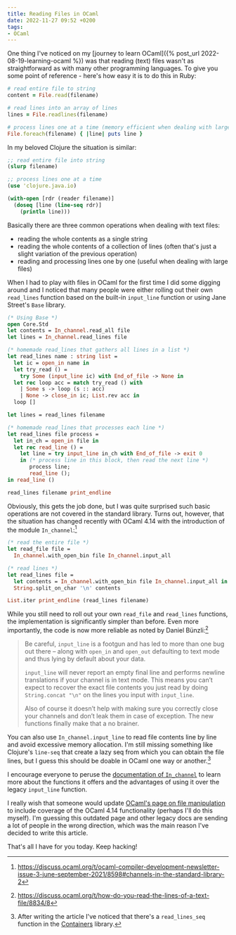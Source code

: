 ```yaml
---
title: Reading Files in OCaml
date: 2022-11-27 09:52 +0200
tags:
- OCaml
---
```


One thing I've noticed on my [journey to learn OCaml]({% post_url
2022-08-19-learning-ocaml %}) was that reading (text) files wasn't as
straightforward as with many other programming languages. To give you some point
of reference - here's how easy it is to do this in Ruby:

``` ruby
# read entire file to string
content = File.read(filename)

# read lines into an array of lines
lines = File.readlines(filename)

# process lines one at a time (memory efficient when dealing with large files)
File.foreach(filename) { |line| puts line }
```

In my beloved Clojure the situation is similar:

``` clojure
;; read entire file into string
(slurp filename)

;; process lines one at a time
(use 'clojure.java.io)

(with-open [rdr (reader filename)]
  (doseq [line (line-seq rdr)]
    (println line)))
```

Basically there are three common operations when
dealing with text files:

- reading the whole contents as a single string
- reading the whole contents of a collection of lines (often that's just a slight variation of the previous operation)
- reading and processing lines one by one (useful when dealing with large files)

When I had to play with files in OCaml for the first time I did some digging
around and I noticed that many people were either rolling out their own
`read_lines` function based on the built-in `input_line` function or using Jane
Street's `Base` library.

``` ocaml
(* Using Base *)
open Core.Std
let contents = In_channel.read_all file
let lines = In_channel.read_lines file

(* homemade read_lines that gathers all lines in a list *)
let read_lines name : string list =
  let ic = open_in name in
  let try_read () =
    try Some (input_line ic) with End_of_file -> None in
  let rec loop acc = match try_read () with
    | Some s -> loop (s :: acc)
    | None -> close_in ic; List.rev acc in
  loop []

let lines = read_lines filename

(* homemade read_lines that processes each line *)
let read_lines file process =
  let in_ch = open_in file in
  let rec read_line () =
    let line = try input_line in_ch with End_of_file -> exit 0
    in (* process line in this block, then read the next line *)
       process line;
       read_line ();
in read_line ()

read_lines filename print_endline
```

Obviously, this gets the job done, but I was quite surprised such basic
operations are not covered in the standard library. Turns out, however, that the
situation has changed recently with OCaml 4.14 with the introduction of the
module `In_channel`:[^1]

``` ocaml
(* read the entire file *)
let read_file file =
  In_channel.with_open_bin file In_channel.input_all

(* read lines *)
let read_lines file =
  let contents = In_channel.with_open_bin file In_channel.input_all in
  String.split_on_char '\n' contents

List.iter print_endline (read_lines filename)
```

While you still need to roll out your own `read_file` and `read_lines`
functions, the implementation is significantly simpler than before. Even more
importantly, the code is now more reliable as noted by Daniel Bünzli:[^2]

> Be careful, `input_line` is a footgun and has led to more than one bug out there – along with `open_in` and `open_out` defaulting to text mode and thus lying by default about your data.
>
> `input_line` will never report an empty final line and performs newline translations if your channel is in text mode. This means you can’t expect to recover the exact file contents you just read by doing `String.concat "\n"` on the lines you input with `input_line`.
>
> Also of course it doesn’t help with making sure you correctly close your channels and don’t leak them in case of exception. The new functions finally make that a no brainer.

You can also use `In_channel.input_line` to read file contents line by line and
avoid excessive memory allocation. I'm still missing something like Clojure's
`line-seq` that create a lazy seq from which you can obtain the file lines, but
I guess this should be doable in OCaml one way or another.[^3]

I encourage everyone to peruse the [documentation of
`In_channel`](https://v2.ocaml.org/api/In_channel.html) to learn more about the
functions it offers and the advantages of using it over the legacy `input_line`
function.

I really wish that someone would update [OCaml's page on file
manipulation](https://ocaml.org/docs/file-manipulation) to include coverage of
the OCaml 4.14 functionality (perhaps I'll do this myself).  I'm guessing this
outdated page and other legacy docs are sending a lot of people in the wrong
direction, which was the main reason I've decided to write this article.

That's all I have for you today. Keep hacking!

[^1]: <https://discuss.ocaml.org/t/ocaml-compiler-development-newsletter-issue-3-june-september-2021/8598#channels-in-the-standard-library-2>
[^2]: <https://discuss.ocaml.org/t/how-do-you-read-the-lines-of-a-text-file/8834/8>
[^3]: After writing the article I've noticed that there's a `read_lines_seq` function in the [Containers](https://github.com/c-cube/ocaml-containers/blob/master/src/core/CCIO.mli) library.
